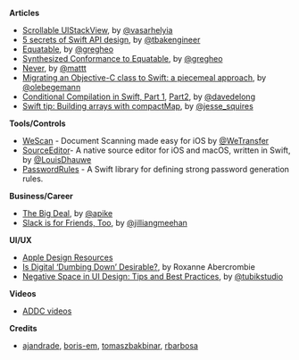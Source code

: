 **Articles**

* [Scrollable UIStackView](https://blog.alltheflow.com/scrollable-uistackview/), by [@vasarhelyia](https://twitter.com/vasarhelyia)
* [5 secrets of Swift API design](https://binarapps.com/blog/5-secrets-of-swift-api-design), by [@tbakengineer](https://twitter.com/tbakengineer)
* [Equatable](https://swiftunboxed.com/protocols/equatable/), by [@gregheo](https://twitter.com/gregheo)
* [Synthesized Conformance to Equatable](https://swiftunboxed.com/internals/synthesized-equatable-conformance/), by [@gregheo](https://twitter.com/gregheo)
* [Never](https://nshipster.com/never/), by [@mattt](https://twitter.com/mattt)
* [Migrating an Objective-C class to Swift: a piecemeal approach](https://oleb.net/2018/objc-swift-transition/), by [@olebegemann](https://twitter.com/olebegemann)
* [Conditional Compilation in Swift, Part 1](https://davedelong.com/blog/2018/07/25/conditional-compilation-in-swift-part-1/), [Part2](https://davedelong.com/blog/2018/07/25/conditional-compilation-in-swift-part-2/), by [@davedelong](https://twitter.com/davedelong)
* [Swift tip: Building arrays with compactMap](https://www.jessesquires.com/blog/swift-tip-building-arrays-with-compactmap/), by [@jesse_squires](https://twitter.com/jesse_squires)

**Tools/Controls**

* [WeScan](https://github.com/WeTransfer/WeScan) - Document Scanning made easy for iOS by [@WeTransfer](https://twitter.com/WeTransfer)
* [SourceEditor](https://github.com/louisdh/source-editor)- A native source editor for iOS and macOS, written in Swift, by [@LouisDhauwe](https://twitter.com/LouisDhauwe)
* [PasswordRules](https://github.com/NSHipster/PasswordRules) - A Swift library for defining strong password generation rules. 

**Business/Career**

* [The Big Deal](https://allenpike.com/2018/the-big-deal/), by [@apike](http://www.twitter.com/apike/)
* [Slack is for Friends, Too](https://blog.lickability.com/slack-is-for-friends-too-57ab3f9d9da0), by [@jilliangmeehan](https://twitter.com/jilliangmeehan)

**UI/UX**

* [Apple Design Resources](https://developer.apple.com/design/resources/)
* [Is Digital ‘Dumbing Down’ Desirable?](https://usabilitygeek.com/is-digital-dumbing-down-desirable/), by Roxanne Abercrombie
* [Negative Space in UI Design: Tips and Best Practices](https://uxplanet.org/negative-space-in-ui-design-tips-and-best-practices-98311cb2ad16), by [@tubikstudio](https://twitter.com/tubikstudio)

**Videos**

* [ADDC videos](https://www.youtube.com/playlist?list=PLwR4QwnnbBuLHBfsD0Spj6hAcI4yT3uib)

**Credits**

* [ajandrade](https://github.com/ajandrade), [boris-em](http://github.com/boris-em), [tomaszbakbinar](https://github.com/tomaszbakbinar), [rbarbosa](https://github.com/rbarbosa)
